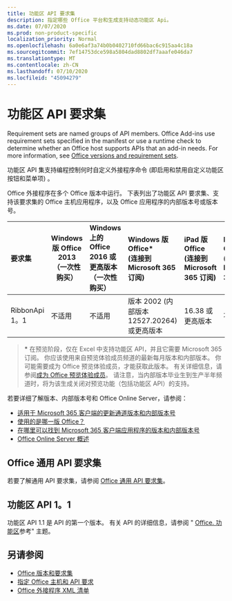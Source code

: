 ```yaml
---
title: 功能区 API 要求集
description: 指定哪些 Office 平台和生成支持动态功能区 Api。
ms.date: 07/07/2020
ms.prod: non-product-specific
localization_priority: Normal
ms.openlocfilehash: 6a0e6af3a74b0b0402710fd66bac6c915aa4c18a
ms.sourcegitcommit: 7ef14753dce598a5804dad8802df7aaafe046da7
ms.translationtype: MT
ms.contentlocale: zh-CN
ms.lasthandoff: 07/10/2020
ms.locfileid: "45094279"
---
```

# <a name="ribbon-api-requirement-sets"></a>功能区 API 要求集

Requirement sets are named groups of API members. Office Add-ins use requirement sets specified in the manifest or use a runtime check to determine whether an Office host supports APIs that an add-in needs. For more information, see [Office versions and requirement sets](/office/dev/add-ins/develop/office-versions-and-requirement-sets).

功能区 API 集支持编程控制何时自定义外接程序命令 (即启用和禁用自定义功能区按钮和菜单项) 。

Office 外接程序在多个 Office 版本中运行。 下表列出了功能区 API 要求集、支持该要求集的 Office 主机应用程序，以及 Office 应用程序的内部版本号或版本号。

|  要求集  | Windows 版 Office 2013<br>（一次性购买） | Windows 上的 Office 2016 或更高版本<br>（一次性购买）   | Windows 版 Office\*<br> (连接到 Microsoft 365 订阅)  |  iPad 版 Office<br> (连接到 Microsoft 365 订阅)   |  Mac 版 Office\*<br> (连接到 Microsoft 365 订阅)   | Office 网页版\*  |  Office Online Server  |
|:-----|-----|:-----|:-----|:-----|:-----|:-----|:-----|
| RibbonApi 1。1  | 不适用 | 不适用 | 版本 2002 (内部版本 12527.20264) 或更高版本 | 16.38 或更高版本 | 不适用 | 2020 年 2 月 | 不适用|

> **&#42;** 在预览阶段，仅在 Excel 中支持功能区 API，并且它需要 Microsoft 365 订阅。 你应该使用来自预览体验成员频道的最新每月版本和内部版本。 你可能需要成为 Office 预览体验成员，才能获取此版本。 有关详细信息，请参阅[成为 Office 预览体验成员](https://products.office.com/office-insider?tab=tab-1)。 请注意，当内部版本毕业生到生产半年频道时，将为该生成关闭对预览功能（包括功能区 API）的支持。

若要详细了解版本、内部版本号和 Office Online Server，请参阅：

- [适用于 Microsoft 365 客户端的更新通道版本和内部版本号](https://support.office.com/article/version-and-build-numbers-of-update-channel-releases-ae942449-1fca-4484-898b-a933ea23def7)
- [使用的是哪一版 Office？](https://support.office.com/article/What-version-of-Office-am-I-using-932788b8-a3ce-44bf-bb09-e334518b8b19)
- [在哪里可以找到 Microsoft 365 客户端应用程序的版本和内部版本号](https://support.office.com/article/version-and-build-numbers-of-update-channel-releases-ae942449-1fca-4484-898b-a933ea23def7)
- [Office Online Server 概述](/officeonlineserver/office-online-server-overview)

## <a name="office-common-api-requirement-sets"></a>Office 通用 API 要求集

若要了解通用 API 要求集，请参阅 [Office 通用 API 要求集](office-add-in-requirement-sets.md)。

## <a name="ribbon-api-11"></a>功能区 API 1。1

功能区 API 1.1 是 API 的第一个版本。 有关 API 的详细信息，请参阅 " [Office. 功能区](/javascript/api/office/office.ribbon)参考" 主题。

## <a name="see-also"></a>另请参阅

- [Office 版本和要求集](/office/dev/add-ins/develop/office-versions-and-requirement-sets)
- [指定 Office 主机和 API 要求](/office/dev/add-ins/develop/specify-office-hosts-and-api-requirements)
- [Office 外接程序 XML 清单](/office/dev/add-ins/develop/add-in-manifests)
